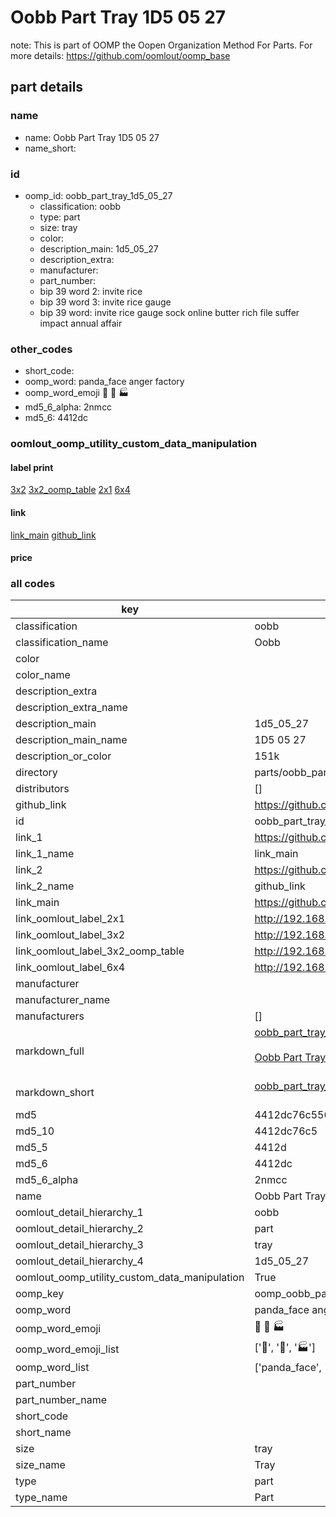 # Oobb Part Tray 1D5 05 27  

note: This is part of OOMP the Oopen Organization Method For Parts. For more details: https://github.com/oomlout/oomp_base

##  part details





### name
* name: Oobb Part Tray 1D5 05 27
* name_short: 
### id
* oomp_id: oobb_part_tray_1d5_05_27
  * classification: oobb
  * type: part
  * size: tray
  * color: 
  * description_main: 1d5_05_27
  * description_extra: 
  * manufacturer: 
  * part_number: 
  * bip 39 word 2: invite rice
  * bip 39 word 3: invite rice gauge
  * bip 39 word: invite rice gauge sock online butter rich file suffer impact annual affair

### other_codes
* short_code: 
* oomp_word: panda_face anger factory
* oomp_word_emoji :panda_face: :anger: :factory:
* md5_6_alpha: 2nmcc
* md5_6: 4412dc






### oomlout_oomp_utility_custom_data_manipulation
#### label print
[3x2](http://192.168.1.245:1112/?label=oomp%202nmcc)
[3x2_oomp_table](http://192.168.1.107:1112/?label=oomp%202nmcc)
[2x1](http://192.168.1.242:1112/?label=oomp%202nmcc)
[6x4](http://192.168.1.55:1112/?label=oomp%202nmcc)    

#### link

[link_main](https://github.com/oomlout/oomlout_oomp_current_version_messy/tree/main/parts/oobb_part_tray_1d5_05_27) [github_link](https://github.com/oomlout/oomlout_oomp_part_src/tree/main/parts/oobb_part_tray_1d5_05_27)                             

#### price







### all codes 
| key | value |  
| --- | --- |  
| classification | oobb |  
| classification_name | Oobb |  
| color |  |  
| color_name |  |  
| description_extra |  |  
| description_extra_name |  |  
| description_main | 1d5_05_27 |  
| description_main_name | 1D5 05 27 |  
| description_or_color | 151k |  
| directory | parts/oobb_part_tray_1d5_05_27 |  
| distributors | [] |  
| github_link | https://github.com/oomlout/oomlout_oomp_part_src/tree/main/parts/oobb_part_tray_1d5_05_27 |  
| id | oobb_part_tray_1d5_05_27 |  
| link_1 | https://github.com/oomlout/oomlout_oomp_current_version_messy/tree/main/parts/oobb_part_tray_1d5_05_27 |  
| link_1_name | link_main |  
| link_2 | https://github.com/oomlout/oomlout_oomp_part_src/tree/main/parts/oobb_part_tray_1d5_05_27 |  
| link_2_name | github_link |  
| link_main | https://github.com/oomlout/oomlout_oomp_current_version_messy/tree/main/parts/oobb_part_tray_1d5_05_27 |  
| link_oomlout_label_2x1 | http://192.168.1.242:1112/?label=oomp%202nmcc |  
| link_oomlout_label_3x2 | http://192.168.1.245:1112/?label=oomp%202nmcc |  
| link_oomlout_label_3x2_oomp_table | http://192.168.1.107:1112/?label=oomp%202nmcc |  
| link_oomlout_label_6x4 | http://192.168.1.55:1112/?label=oomp%202nmcc |  
| manufacturer |  |  
| manufacturer_name |  |  
| manufacturers | [] |  
| markdown_full | [oobb_part_tray_1d5_05_27](https://github.com/oomlout/oomlout_oomp_current_version_messy/tree/main/parts/oobb_part_tray_1d5_05_27)<br>[](https://github.com/oomlout/oomlout_oomp_current_version_messy/tree/main/parts/oobb_part_tray_1d5_05_27)<br>[Oobb Part Tray 1D5 05 27](https://github.com/oomlout/oomlout_oomp_current_version_messy/tree/main/parts/oobb_part_tray_1d5_05_27)<br><br> |  
| markdown_short | [oobb_part_tray_1d5_05_27](https://github.com/oomlout/oomlout_oomp_current_version_messy/tree/main/parts/oobb_part_tray_1d5_05_27)<br><br> |  
| md5 | 4412dc76c55637287d4d7ce0c12e4bb0 |  
| md5_10 | 4412dc76c5 |  
| md5_5 | 4412d |  
| md5_6 | 4412dc |  
| md5_6_alpha | 2nmcc |  
| name | Oobb Part Tray 1D5 05 27 |  
| oomlout_detail_hierarchy_1 | oobb |  
| oomlout_detail_hierarchy_2 | part |  
| oomlout_detail_hierarchy_3 | tray |  
| oomlout_detail_hierarchy_4 | 1d5_05_27 |  
| oomlout_oomp_utility_custom_data_manipulation | True |  
| oomp_key | oomp_oobb_part_tray_1d5_05_27 |  
| oomp_word | panda_face anger factory |  
| oomp_word_emoji | :panda_face: :anger: :factory: |  
| oomp_word_emoji_list | [':panda_face:', ':anger:', ':factory:'] |  
| oomp_word_list | ['panda_face', 'anger', 'factory'] |  
| part_number |  |  
| part_number_name |  |  
| short_code |  |  
| short_name |  |  
| size | tray |  
| size_name | Tray |  
| type | part |  
| type_name | Part |  
